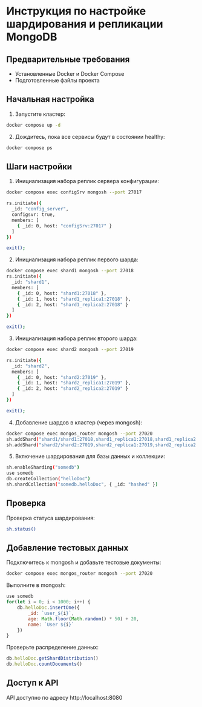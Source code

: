 # Инструкция по настройке шардирования и репликации MongoDB

## Предварительные требования

- Установленные Docker и Docker Compose
- Подготовленные файлы проекта

## Начальная настройка

1. Запустите кластер:
```bash
docker compose up -d
```

2. Дождитесь, пока все сервисы будут в состоянии healthy:
```bash
docker compose ps
```

## Шаги настройки

1. Инициализация набора реплик сервера конфигурации:
```bash
docker compose exec configSrv mongosh --port 27017

rs.initiate({
  _id: "config_server",
  configsvr: true,
  members: [
    { _id: 0, host: "configSrv:27017" }
  ]
})

exit();
```

2. Инициализация набора реплик первого шарда:
```bash
docker compose exec shard1 mongosh --port 27018
rs.initiate({
  _id: "shard1",
  members: [
    { _id: 0, host: "shard1:27018" },
    { _id: 1, host: "shard1_replica1:27018" },
    { _id: 2, host: "shard1_replica2:27018" }
  ]
})

exit();
```

3. Инициализация набора реплик второго шарда:
```bash
docker compose exec shard2 mongosh --port 27019

rs.initiate({
  _id: "shard2",
  members: [
    { _id: 0, host: "shard2:27019" },
    { _id: 1, host: "shard2_replica1:27019" },
    { _id: 2, host: "shard2_replica2:27019" }
  ]
})

exit();
```

4. Добавление шардов в кластер (через mongosh):
```bash
docker compose exec mongos_router mongosh --port 27020
sh.addShard("shard1/shard1:27018,shard1_replica1:27018,shard1_replica2:27018")
sh.addShard("shard2/shard2:27019,shard2_replica1:27019,shard2_replica2:27019")
```

5. Включение шардирования для базы данных и коллекции:
```bash
sh.enableSharding("somedb")
use somedb
db.createCollection("helloDoc")
sh.shardCollection("somedb.helloDoc", { _id: "hashed" })
```
## Проверка
Проверка статуса шардирования:
```bash
sh.status()
```
## Добавление тестовых данных

Подключитесь к mongosh и добавьте тестовые документы:
```bash
docker compose exec mongos_router mongosh --port 27020
```

Выполните в mongosh:
```javascript
use somedb
for(let i = 0; i < 1000; i++) {
    db.helloDoc.insertOne({
        _id: `user_${i}`,
        age: Math.floor(Math.random() * 50) + 20,
        name: `User ${i}`
    })
}
```

Проверьте распределение данных:
```javascript
db.helloDoc.getShardDistribution()
db.helloDoc.countDocuments()
```

## Доступ к API

API доступно по адресу http://localhost:8080